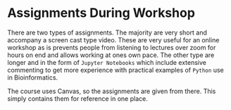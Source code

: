 # Assignments During Workshop

There are two types of assignments. The majority are very short and accompany a screen cast type video. These are very useful for an online workshop as is prevents people from listening to lectures over zoom for hours on end and allows working at ones own pace. The other type are longer and in the form of `Jupyter Notebooks` which include extensive commenting to get more experience with practical examples of `Python` use in Bioinformatics.

The course uses Canvas, so the assignments are given from there. This simply contains them for reference in one place.

